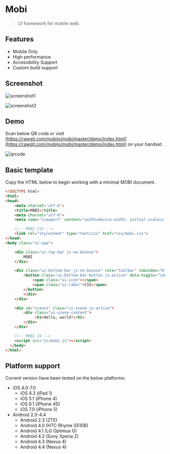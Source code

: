 Mobi
====
> UI framework for mobile web.

## Features
* Mobile Only
* High performance
* Accessibility Support
* Custom build support

## Screenshot

![screenshot1](https://f.cloud.github.com/assets/677114/2280325/a3db2e1e-9f87-11e3-85bd-6ca4e58a433e.png)

![screenshot2](https://f.cloud.github.com/assets/677114/2280329/a796fb1e-9f87-11e3-86fe-9f88657827c1.png)

## Demo

Scan below QR code or visit [https://rawgit.com/mobijs/mobi/master/demo/index.html](https://rawgit.com/mobijs/mobi/master/demo/index.html) on your handset.

![qrcode](https://cloud.githubusercontent.com/assets/677114/3079397/ec17757e-e498-11e3-819e-f19e3e82f192.png)

## Basic template

Copy the HTML below to begin working with a minimal MOBI document.

```html
<!DOCTYPE html>
<html>
<head>
    <meta charset='utf-8'>
    <title>MOBI</title>
    <meta charset="utf-8">
    <meta name="viewport" content="width=device-width, initial-scale=1.0, user-scalable=no">

    <!-- MOBI CSS -->
    <link rel="stylesheet" type="text/css" href="css/mobi.css">
</head>
<body class="ui-app">

    <div class="ui-top-bar js-no-bounce">
        MOBI
    </div>

    <div class="ui-bottom-bar js-no-bounce" role="toolbar" tabindex="0">
        <button class="ui-bottom-bar-button js-active" data-toggle="tab" data-target="#scene1">
            <span class="ui-icon"></span>
            <span class="ui-label">CSS</span>
        </button>
        </div>
    </div>

    <div id="scene1" class="ui-scene js-active">
        <div class="ui-scene-content">
             <h1>Hello, world!</h1>
        </div>
    </div>

    <!-- MOBI JS -->
    <script src="js/mobi.js"></script>
  </body>
</html>
```
## Platform support

Current version have been tested on the below platforms:

 * iOS 4.0-7.0
    * iOS 4.3 (iPad 1)
    * iOS 5.1 (iPhone 4)
    * iOS 6.1 (iPhone 4S)
    * iOS 7.0 (iPhone 5)
 * Android 2.3-4.4
    * Android 2.3 (ZTE)
    * Android 4.0 (HTC Rhyme S510B)
    * Android 4.1 (LG Optimus G)
    * Android 4.2 (Sony Xperia Z)
    * Android 4.3 (Nexus 4)
    * Android 4.4 (Nexus 4)
